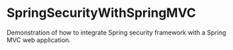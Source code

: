 # SpringSecurityWithSpringMVC
Demonstration of how to integrate Spring security framework with a Spring MVC web application.
